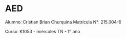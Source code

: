 # AED

Alumno: Cristian Brian Churquina 
Matrícula N°: 215.004-9

Curso: K1053 - miércoles TN - 1° año
